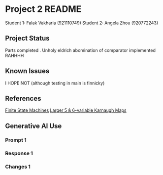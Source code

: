 # Project 2 README

Student 1: Falak Vakharia (921110749)
Student 2: Angela Zhou (920772243)

## Project Status
Parts completed . Unholy eldrich abomination of comparator implemented RAHHHH

## Known Issues
I HOPE NOT (although testing in main is finnicky)

## References
[Finite State Machines](https://pdhacademy.com/wp-content/uploads/2022/01/Finite-State-Machines-Course-for-Website.pdf)
[Larger 5 & 6-variable Karnaugh Maps](https://www.allaboutcircuits.com/textbook/digital/chpt-8/larger-5-6-variable-karnaugh-maps/)

## Generative AI Use


### Prompt 1


### Response 1


### Changes 1

